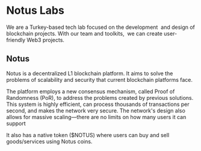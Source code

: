 # Notus Labs

We are a Turkey-based tech lab focused on the development  and design of blockchain projects. With our team and toolkits,  we can create user-friendly Web3 projects.

## Notus

Notus is a decentralized L1 blockchain platform. It aims to solve the problems of scalability and security that current blockchain platforms face.

The platform employs a new consensus mechanism, called Proof of Randomness (PoR), to address the problems created by previous solutions. This system is highly efficient, can process thousands of transactions per second, and makes the network very secure. The network's design also allows for massive scaling—there are no limits on how many users it can support

It also has a native token ($NOTUS) where users can buy and sell goods/services using Notus coins.

